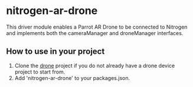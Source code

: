 # nitrogen-ar-drone

This driver module enables a Parrot AR Drone to be connected to Nitrogen and implements both the cameraManager and droneManager interfaces.   

## How to use in your project

1. Clone the [drone](https://github.com/nitrogenjs/drone) project if you do not already have a drone device project to start from.
2. Add 'nitrogen-ar-drone' to your packages.json.